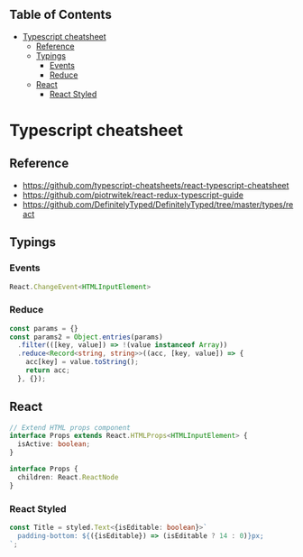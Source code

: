 <!-- START doctoc generated TOC please keep comment here to allow auto update -->
<!-- DON'T EDIT THIS SECTION, INSTEAD RE-RUN doctoc TO UPDATE -->
## Table of Contents

- [Typescript cheatsheet](#typescript-cheatsheet)
  - [Reference](#reference)
  - [Typings](#typings)
    - [Events](#events)
    - [Reduce](#reduce)
  - [React](#react)
    - [React Styled](#react-styled)

<!-- END doctoc generated TOC please keep comment here to allow auto update -->

# Typescript cheatsheet

## Reference

- https://github.com/typescript-cheatsheets/react-typescript-cheatsheet
- https://github.com/piotrwitek/react-redux-typescript-guide
- https://github.com/DefinitelyTyped/DefinitelyTyped/tree/master/types/react

## Typings

### Events

```typescript
React.ChangeEvent<HTMLInputElement>
```

### Reduce

```typescript
const params = {}
const params2 = Object.entries(params)
  .filter(([key, value]) => !(value instanceof Array))
  .reduce<Record<string, string>>((acc, [key, value]) => {
    acc[key] = value.toString();
    return acc;
  }, {});
```

## React

```typescript
// Extend HTML props component
interface Props extends React.HTMLProps<HTMLInputElement> {
  isActive: boolean;
}

interface Props {
  children: React.ReactNode
}
```

### React Styled

```typescript
const Title = styled.Text<{isEditable: boolean}>`
  padding-bottom: ${({isEditable}) => (isEditable ? 14 : 0)}px;
`;
```
